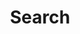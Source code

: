 ---
title: "Search" # in any language you want
layout: "search" # is necessary
# url: "/archive"
# description: "Description for Search"
summary: "search"
placeholder: "find something"
---